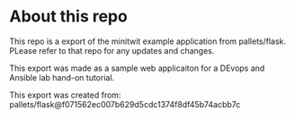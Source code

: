 # About this repo
This repo is a export of the minitwit example application from pallets/flask.
PLease refer to that repo for any updates and changes.

This export was made as a sample web applicaiton for a DEvops and Ansible lab
hand-on tutorial.

This export was created from: pallets/flask@f071562ec007b629d5cdc1374f8df45b74acbb7c
